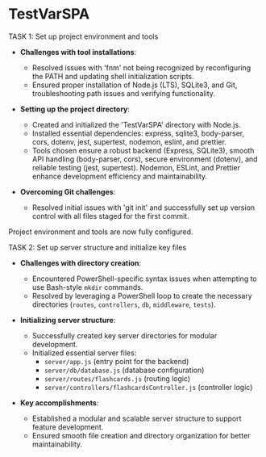 # TestVarSPA

TASK 1: Set up project environment and tools
- **Challenges with tool installations**:
  - Resolved issues with 'fnm' not being recognized by reconfiguring the PATH and updating shell initialization scripts.
  - Ensured proper installation of Node.js (LTS), SQLite3, and Git, troubleshooting path issues and verifying functionality.

- **Setting up the project directory**:
  - Created and initialized the 'TestVarSPA' directory with Node.js.
  - Installed essential dependencies: express, sqlite3, body-parser, cors, dotenv, jest, supertest, nodemon, eslint, and prettier.
  - Tools chosen ensure a robust backend (Express, SQLite3), smooth API handling (body-parser, cors), secure environment (dotenv), and reliable testing (jest, supertest). Nodemon, ESLint, and Prettier enhance development efficiency and maintainability.

- **Overcoming Git challenges**:
  - Resolved initial issues with 'git init' and successfully set up version control with all files staged for the first commit.

Project environment and tools are now fully configured.

TASK 2: Set up server structure and initialize key files

- **Challenges with directory creation**:
  - Encountered PowerShell-specific syntax issues when attempting to use Bash-style `mkdir` commands.
  - Resolved by leveraging a PowerShell loop to create the necessary directories (`routes`, `controllers`, `db`, `middleware`, `tests`).

- **Initializing server structure**:
  - Successfully created key server directories for modular development.
  - Initialized essential server files:
    - `server/app.js` (entry point for the backend)
    - `server/db/database.js` (database configuration)
    - `server/routes/flashcards.js` (routing logic)
    - `server/controllers/flashcardsController.js` (controller logic)

- **Key accomplishments**:
  - Established a modular and scalable server structure to support feature development.
  - Ensured smooth file creation and directory organization for better maintainability.
